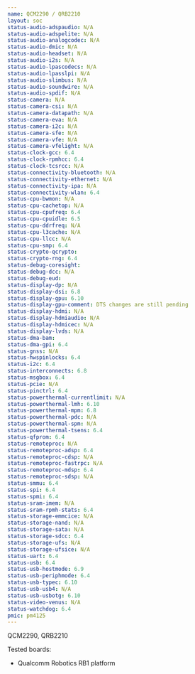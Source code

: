 ```yaml
---
name: QCM2290 / QRB2210
layout: soc
status-audio-adspaudio: N/A
status-audio-adspelite: N/A
status-audio-analogcodec: N/A
status-audio-dmic: N/A
status-audio-headset: N/A
status-audio-i2s: N/A
status-audio-lpascodecs: N/A
status-audio-lpasslpi: N/A
status-audio-slimbus: N/A
status-audio-soundwire: N/A
status-audio-spdif: N/A
status-camera: N/A
status-camera-csi: N/A
status-camera-datapath: N/A
status-camera-eva: N/A
status-camera-i2c: N/A
status-camera-sfe: N/A
status-camera-vfe: N/A
status-camera-vfelight: N/A
status-clock-gcc: 6.4
status-clock-rpmhcc: 6.4
status-clock-tcsrcc: N/A
status-connectivity-bluetooth: N/A
status-connectivity-ethernet: N/A
status-connectivity-ipa: N/A
status-connectivity-wlan: 6.4
status-cpu-bwmon: N/A
status-cpu-cachetop: N/A
status-cpu-cpufreq: 6.4
status-cpu-cpuidle: 6.5
status-cpu-ddrfreq: N/A
status-cpu-l3cache: N/A
status-cpu-llcc: N/A
status-cpu-smp: 6.4
status-crypto-qcrypto:
status-crypto-rng: 6.4
status-debug-coresight:
status-debug-dcc: N/A
status-debug-eud:
status-display-dp: N/A
status-display-dsi: 6.8
status-display-gpu: 6.10
status-display-gpu-comment: DTS changes are still pending
status-display-hdmi: N/A
status-display-hdmiaudio: N/A
status-display-hdmicec: N/A
status-display-lvds: N/A
status-dma-bam:
status-dma-gpi: 6.4
status-gnss: N/A
status-hwspinlocks: 6.4
status-i2c: 6.4
status-interconnects: 6.8
status-msgbox: 6.4
status-pcie: N/A
status-pinctrl: 6.4
status-powerthermal-currentlimit: N/A
status-powerthermal-lmh: 6.10
status-powerthermal-mpm: 6.8
status-powerthermal-pdc: N/A
status-powerthermal-spm: N/A
status-powerthermal-tsens: 6.4
status-qfprom: 6.4
status-remoteproc: N/A
status-remoteproc-adsp: 6.4
status-remoteproc-cdsp: N/A
status-remoteproc-fastrpc: N/A
status-remoteproc-mdsp: 6.4
status-remoteproc-sdsp: N/A
status-smmu: 6.4
status-spi: 6.4
status-spmi: 6.4
status-sram-imem: N/A
status-sram-rpmh-stats: 6.4
status-storage-emmcice: N/A
status-storage-nand: N/A
status-storage-sata: N/A
status-storage-sdcc: 6.4
status-storage-ufs: N/A
status-storage-ufsice: N/A
status-uart: 6.4
status-usb: 6.4
status-usb-hostmode: 6.9
status-usb-periphmode: 6.4
status-usb-typec: 6.10
status-usb-usb4: N/A
status-usb-usbotg: 6.10
status-video-venus: N/A
status-watchdog: 6.4
pmic: pm4125
---
```

QCM2290, QRB2210

Tested boards:
- Qualcomm Robotics RB1 platform
